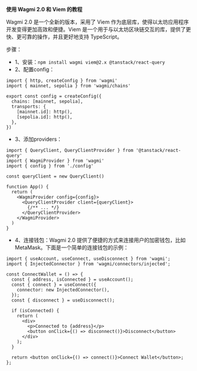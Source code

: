 **使用 Wagmi 2.0 和 Viem 的教程**

Wagmi 2.0 是一个全新的版本，采用了 Viem 作为底层库，使得以太坊应用程序开发变得更加高效和便捷。Viem 是一个用于与以太坊区块链交互的库，提供了更快、更可靠的操作，并且更好地支持 TypeScript。

步骤：
- 1、安装：`npm install wagmi viem@2.x @tanstack/react-query`
- 2、配置config：
```
import { http, createConfig } from 'wagmi'
import { mainnet, sepolia } from 'wagmi/chains'

export const config = createConfig({
  chains: [mainnet, sepolia],
  transports: {
    [mainnet.id]: http(),
    [sepolia.id]: http(),
  },
})
```
- 3、添加providers：
```
import { QueryClient, QueryClientProvider } from '@tanstack/react-query'
import { WagmiProvider } from 'wagmi'
import { config } from './config'

const queryClient = new QueryClient()

function App() {
  return (
    <WagmiProvider config={config}>
      <QueryClientProvider client={queryClient}>
        {/** ... */}
      </QueryClientProvider>
    </WagmiProvider>
  )
}
```
- 4、连接钱包：Wagmi 2.0 提供了便捷的方式来连接用户的加密钱包，比如 MetaMask。下面是一个简单的连接钱包的示例：
```
import { useAccount, useConnect, useDisconnect } from 'wagmi';
import { InjectedConnector } from 'wagmi/connectors/injected';

const ConnectWallet = () => {
  const { address, isConnected } = useAccount();
  const { connect } = useConnect({
    connector: new InjectedConnector(),
  });
  const { disconnect } = useDisconnect();

  if (isConnected) {
    return (
      <div>
        <p>Connected to {address}</p>
        <button onClick={() => disconnect()}>Disconnect</button>
      </div>
    );
  }

  return <button onClick={() => connect()}>Connect Wallet</button>;
};
```
